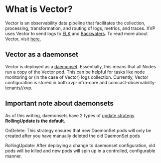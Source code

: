 # What is Vector?

Vector is an observability data pipeline that facilitates the collection, processing, transformation, and routing of logs, metrics, and traces. XVP uses Vector to send logs to [ELK](https://internal-xvp-docs-staging.r53.aae.comcast.net/Support/Playbooks/elk/elk/) and [Backwaters](../docs/titan-backwaters.md). To read more about Vector, visit [here.](https://vector.dev/docs/about/concepts/)

## Vector as a daemonset

Vector is deployed as a [daemonset](https://kubernetes.io/docs/concepts/workloads/controllers/daemonset/). Essentially, this means that all Nodes run a copy of the Vector pod. This can be helpful for tasks like node monitoring or (in the case of Vector) logs collection. Currently, Vector configuration is stored in both xvp-infra-core and comcast-observability-tenants//xvp.

## Important note about daemonsets

As of this writing, daemonsets have 2 types of [update strategy](https://kubernetes.io/docs/tasks/manage-daemon/update-daemon-set/#daemonset-update-strategy). **RollingUpdate is the default.**

OnDelete: This strategy ensures that new DaemonSet pods will only be created after you have manually deleted the old DaemonSet pods

RollingUpdate: After deploying a change to daemonset configuration, old pods will be killed and new pods will spin up in a controlled, configurable manner.
